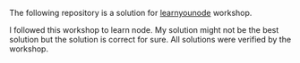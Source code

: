 The following repository is a solution for [learnyounode](https://github.com/rvagg/learnyounode) workshop.

I followed this workshop to learn node. My solution might not be the best solution but the solution is correct for sure. All solutions were verified by the workshop.